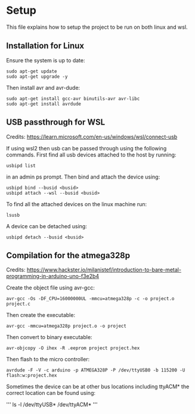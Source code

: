 # Setup

This file explains how to setup the project to be run on both linux and wsl.

## Installation for Linux

Ensure the system is up to date:

```
sudo apt-get update
sudo apt-get upgrade -y
```

Then install avr and avr-dude:

```
sudo apt-get install gcc-avr binutils-avr avr-libc
sudo apt-get install avrdude
```

## USB passthrough for WSL

Credits:
https://learn.microsoft.com/en-us/windows/wsl/connect-usb

If using wsl2 then usb can be passed through using the following commands.
First find all usb devices attached to the host by running:

```
usbipd list
```

in an admin ps prompt. Then bind and attach the device using:

```
usbipd bind --busid <busid>
usbipd attach --wsl --busid <busid>
```

To find all the attached devices on the linux machine run:

```
lsusb
```

A device can be detached using:

```
usbipd detach --busid <busid>
```

## Compilation for the atmega328p

Credits: https://www.hackster.io/milanistef/introduction-to-bare-metal-programming-in-arduino-uno-f3e2b4

Create the object file using avr-gcc:

```
avr-gcc -Os -DF_CPU=16000000UL -mmcu=atmega328p -c -o project.o project.c
```

Then create the executable:

```
avr-gcc -mmcu=atmega328p project.o -o project
```

Then convert to binary executable:

```
avr-objcopy -O ihex -R .eeprom project project.hex
```

Then flash to the micro controller:

```
avrdude -F -V -c arduino -p ATMEGA328P -P /dev/ttyUSB0 -b 115200 -U flash:w:project.hex
```

Sometimes the device can be at other bus locations including ttyACM* the correct location can be found using:

'''
ls -l /dev/ttyUSB* /dev/ttyACM*
'''